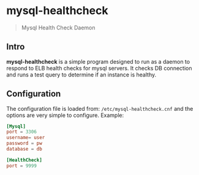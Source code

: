# mysql-healthcheck

> Mysql Health Check Daemon

## Intro

**mysql-healthcheck** is a simple program designed to run as a daemon to respond to ELB health checks for mysql servers. It checks DB connection and runs a test query to determine if an instance is healthy.

## Configuration

The configuration file is loaded from: `/etc/mysql-healthcheck.cnf` and the options are very simple to configure. Example:

```cnf
[Mysql]
port = 3306
username= user
password = pw
database = db

[HealthCheck]
port = 9999
```

